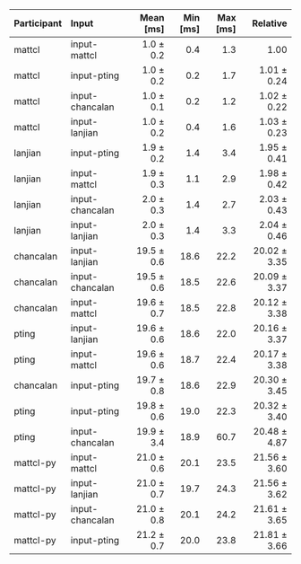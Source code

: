 | Participant | Input | Mean [ms] | Min [ms] | Max [ms] | Relative |
|:---|:---|---:|---:|---:|---:|
| mattcl | input-mattcl | 1.0 ± 0.2 | 0.4 | 1.3 | 1.00 |
| mattcl | input-pting | 1.0 ± 0.2 | 0.2 | 1.7 | 1.01 ± 0.24 |
| mattcl | input-chancalan | 1.0 ± 0.1 | 0.2 | 1.2 | 1.02 ± 0.22 |
| mattcl | input-lanjian | 1.0 ± 0.2 | 0.4 | 1.6 | 1.03 ± 0.23 |
| lanjian | input-pting | 1.9 ± 0.2 | 1.4 | 3.4 | 1.95 ± 0.41 |
| lanjian | input-mattcl | 1.9 ± 0.3 | 1.1 | 2.9 | 1.98 ± 0.42 |
| lanjian | input-chancalan | 2.0 ± 0.3 | 1.4 | 2.7 | 2.03 ± 0.43 |
| lanjian | input-lanjian | 2.0 ± 0.3 | 1.4 | 3.3 | 2.04 ± 0.46 |
| chancalan | input-lanjian | 19.5 ± 0.6 | 18.6 | 22.2 | 20.02 ± 3.35 |
| chancalan | input-chancalan | 19.5 ± 0.6 | 18.5 | 22.6 | 20.09 ± 3.37 |
| chancalan | input-mattcl | 19.6 ± 0.7 | 18.5 | 22.8 | 20.12 ± 3.38 |
| pting | input-lanjian | 19.6 ± 0.6 | 18.6 | 22.0 | 20.16 ± 3.37 |
| pting | input-mattcl | 19.6 ± 0.6 | 18.7 | 22.4 | 20.17 ± 3.38 |
| chancalan | input-pting | 19.7 ± 0.8 | 18.6 | 22.9 | 20.30 ± 3.45 |
| pting | input-pting | 19.8 ± 0.6 | 19.0 | 22.3 | 20.32 ± 3.40 |
| pting | input-chancalan | 19.9 ± 3.4 | 18.9 | 60.7 | 20.48 ± 4.87 |
| mattcl-py | input-mattcl | 21.0 ± 0.6 | 20.1 | 23.5 | 21.56 ± 3.60 |
| mattcl-py | input-lanjian | 21.0 ± 0.7 | 19.7 | 24.3 | 21.56 ± 3.62 |
| mattcl-py | input-chancalan | 21.0 ± 0.8 | 20.1 | 24.2 | 21.61 ± 3.65 |
| mattcl-py | input-pting | 21.2 ± 0.7 | 20.0 | 23.8 | 21.81 ± 3.66 |
